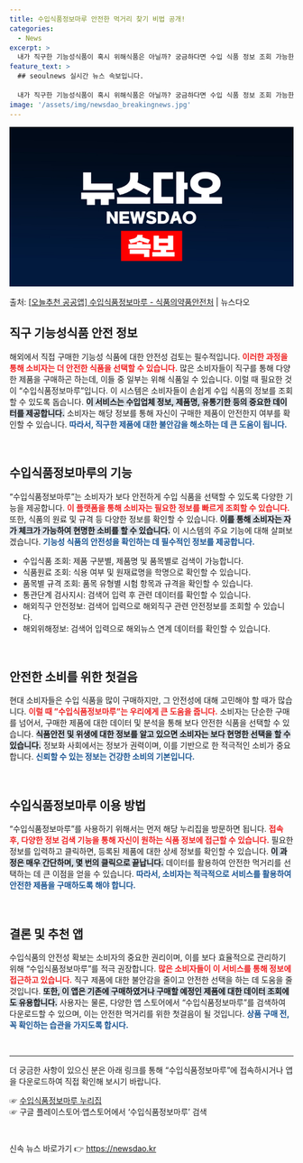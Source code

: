```yaml
---
title: 수입식품정보마루 안전한 먹거리 찾기 비법 공개!
categories:
  - News
excerpt: >
  내가 직구한 기능성식품이 혹시 위해식품은 아닐까? 궁금하다면 수입 식품 정보 조회 가능한 수입식품정보마루를 …
feature_text: >
  ## seoulnews 실시간 뉴스 속보입니다.

  내가 직구한 기능성식품이 혹시 위해식품은 아닐까? 궁금하다면 수입 식품 정보 조회 가능한 수입식품정보마루를 …
image: '/assets/img/newsdao_breakingnews.jpg'
---
```


![뉴스다오 속보](/assets/img/newsdao_breakingnews.jpg)

<p>출처: <a href="https://newsdao.kr/2539" rel="dofollow">[오늘추천 공공앱] 수입식품정보마루 - 식품의약품안전처</a> | 뉴스다오</p>

<h2 data-ke-size="size26">직구 기능성식품 안전 정보</h2>

<p data-ke-size="size16">해외에서 직접 구매한 기능성 식품에 대한 안전성 검토는 필수적입니다. <b><span style="color: #ee2323;">이러한 과정을 통해 소비자는 더 안전한 식품을 선택할 수 있습니다.</span></b> 많은 소비자들이 직구를 통해 다양한 제품을 구매하곤 하는데, 이들 중 일부는 위해 식품일 수 있습니다. 이럴 때 필요한 것이 “수입식품정보마루”입니다. 이 시스템은 소비자들이 손쉽게 수입 식품의 정보를 조회할 수 있도록 돕습니다. <b><span style="background-color: #21538527;">이 서비스는 수입업체 정보, 제품명, 유통기한 등의 중요한 데이터를 제공합니다.</span></b> 소비자는 해당 정보를 통해 자신이 구매한 제품이 안전한지 여부를 확인할 수 있습니다. <b><span style="color: #1a5490;">따라서, 직구한 제품에 대한 불안감을 해소하는 데 큰 도움이 됩니다.</span></b></p>

<p data-ke-size="size16">&nbsp;</p>

<h2 data-ke-size="size26">수입식품정보마루의 기능</h2>
<p data-ke-size="size16">“수입식품정보마루”는 소비자가 보다 안전하게 수입 식품을 선택할 수 있도록 다양한 기능을 제공합니다. <b><span style="color: #ee2323;">이 플랫폼을 통해 소비자는 필요한 정보를 빠르게 조회할 수 있습니다.</span></b> 또한, 식품의 원료 및 규격 등 다양한 정보를 확인할 수 있습니다. <b><span style="background-color: #21538527;">이를 통해 소비자는 자가 체크가 가능하여 현명한 소비를 할 수 있습니다.</span></b> 이 시스템의 주요 기능에 대해 살펴보겠습니다. <b><span style="color: #1a5490;">기능성 식품의 안전성을 확인하는 데 필수적인 정보를 제공합니다.</span></b></p>

<ul>
    <li>수입식품 조회: 제품 구분별, 제품명 및 품목별로 검색이 가능합니다.</li>
    <li>식품원료 조회: 식용 여부 및 원재료명을 학명으로 확인할 수 있습니다.</li>
    <li>품목별 규격 조회: 품목 유형별 시험 항목과 규격을 확인할 수 있습니다.</li>
    <li>통관단계 검사지시: 검색어 입력 후 관련 데이터를 확인할 수 있습니다.</li>
    <li>해외직구 안전정보: 검색어 입력으로 해외직구 관련 안전정보를 조회할 수 있습니다.</li>
    <li>해외위해정보: 검색어 입력으로 해외뉴스 연계 데이터를 확인할 수 있습니다.</li>
</ul>

<p data-ke-size="size16">&nbsp;</p>

<h2 data-ke-size="size26">안전한 소비를 위한 첫걸음</h2>
<p data-ke-size="size16">현대 소비자들은 수입 식품을 많이 구매하지만, 그 안전성에 대해 고민해야 할 때가 많습니다. <b><span style="color: #ee2323;">이럴 때 ”수입식품정보마루”는 우리에게 큰 도움을 줍니다.</span></b> 소비자는 단순한 구매를 넘어서, 구매한 제품에 대한 데이터 및 분석을 통해 보다 안전한 식품을 선택할 수 있습니다. <b><span style="background-color: #21538527;">식품안전 및 위생에 대한 정보를 알고 있으면 소비자는 보다 현명한 선택을 할 수 있습니다.</span></b> 정보화 사회에서는 정보가 권력이며, 이를 기반으로 한 적극적인 소비가 중요합니다. <b><span style="color: #1a5490;">신뢰할 수 있는 정보는 건강한 소비의 기본입니다.</span></b></p>

<p data-ke-size="size16">&nbsp;</p>

<h2 data-ke-size="size26">수입식품정보마루 이용 방법</h2>
<p data-ke-size="size16">“수입식품정보마루”를 사용하기 위해서는 먼저 해당 누리집을 방문하면 됩니다. <b><span style="color: #ee2323;">접속 후, 다양한 정보 검색 기능을 통해 자신이 원하는 식품 정보에 접근할 수 있습니다.</span></b> 필요한 정보를 입력하고 클릭하면, 등록된 제품에 대한 상세 정보를 확인할 수 있습니다. <b><span style="background-color: #21538527;">이 과정은 매우 간단하며, 몇 번의 클릭으로 끝납니다.</span></b> 데이터를 활용하여 안전한 먹거리를 선택하는 데 큰 이점을 얻을 수 있습니다. <b><span style="color: #1a5490;">따라서, 소비자는 적극적으로 서비스를 활용하여 안전한 제품을 구매하도록 해야 합니다.</span></b></p>

<p data-ke-size="size16">&nbsp;</p>

<h2 data-ke-size="size26">결론 및 추천 앱</h2>
<p data-ke-size="size16">수입식품의 안전성 확보는 소비자의 중요한 권리이며, 이를 보다 효율적으로 관리하기 위해 “수입식품정보마루”를 적극 권장합니다. <b><span style="color: #ee2323;">많은 소비자들이 이 서비스를 통해 정보에 접근하고 있습니다.</span></b> 직구 제품에 대한 불안감을 줄이고 안전한 선택을 하는 데 도움을 줄 것입니다. <b><span style="background-color: #21538527;">또한, 이 앱은 기존에 구매하였거나 구매할 예정인 제품에 대한 데이터 조회에도 유용합니다.</span></b> 사용자는 물론, 다양한 앱 스토어에서 “수입식품정보마루”를 검색하여 다운로드할 수 있으며, 이는 안전한 먹거리를 위한 첫걸음이 될 것입니다. <b><span style="color: #1a5490;">상품 구매 전, 꼭 확인하는 습관을 가지도록 합시다.</span></b></p>

<p data-ke-size="size16">&nbsp;</p>

<hr />

<p data-ke-size="size16">더 궁금한 사항이 있으신 분은 아래 링크를 통해 “수입식품정보마루”에 접속하시거나 앱을 다운로드하여 직접 확인해 보시기 바랍니다.</p>
<p data-ke-size="size16">☞ <a href="https://newsdao.kr/2539">수입식품정보마루 누리집</a><br />
☞ 구글 플레이스토어·앱스토어에서 ‘수입식품정보마루’ 검색</p>

<p data-ke-size="size16">&nbsp;</p> 

신속 뉴스 바로가기 👉 <a href="https://newsdao.kr" rel="dofollow">https://newsdao.kr</a>


